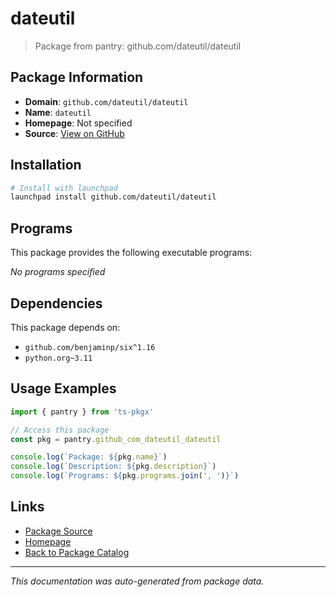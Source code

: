 # dateutil

> Package from pantry: github.com/dateutil/dateutil

## Package Information

- **Domain**: `github.com/dateutil/dateutil`
- **Name**: `dateutil`
- **Homepage**: Not specified
- **Source**: [View on GitHub](https://github.com/pkgxdev/pantry/tree/main/projects/github.com/dateutil/dateutil/package.yml)

## Installation

```bash
# Install with launchpad
launchpad install github.com/dateutil/dateutil
```

## Programs

This package provides the following executable programs:

*No programs specified*

## Dependencies

This package depends on:

- `github.com/benjaminp/six^1.16`
- `python.org~3.11`

## Usage Examples

```typescript
import { pantry } from 'ts-pkgx'

// Access this package
const pkg = pantry.github_com_dateutil_dateutil

console.log(`Package: ${pkg.name}`)
console.log(`Description: ${pkg.description}`)
console.log(`Programs: ${pkg.programs.join(', ')}`)
```

## Links

- [Package Source](https://github.com/pkgxdev/pantry/tree/main/projects/github.com/dateutil/dateutil/package.yml)
- [Homepage](#)
- [Back to Package Catalog](../package-catalog.md)

---

*This documentation was auto-generated from package data.*
